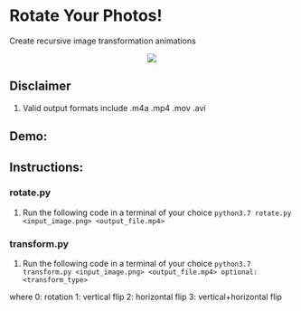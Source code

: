 # Rotate Your Photos!
Create recursive image transformation animations

<p align="center">
  <img src="https://miro.medium.com/max/300/1*OnG5B5NldJz-l-J1RrEbrw.png" />
</p>

## Disclaimer
1. Valid output formats include .m4a .mp4 .mov .avi

## Demo:

## Instructions:

### rotate&#46;py
1. Run the following code in a terminal of your choice
`python3.7 rotate.py <input_image.png> <output_file.mp4>`

### transform&#46;py
1. Run the following code in a terminal of your choice
`python3.7 transform.py <input_image.png> <output_file.mp4> optional: <transform_type>`

where
0: rotation
1: vertical flip
2: horizontal flip
3: vertical+horizontal flip
